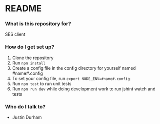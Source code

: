 # README #

### What is this repository for? ###

SES client

### How do I get set up? ###
1. Clone the repository
1. Run ```npm install```
1. Create a config file in the config directory for yourself named #name#.config
1. To set your config file, run ```export NODE_ENV=#name#.config```
1. Run ```npm test``` to run unit tests
1. Run ```npm run dev``` while doing development work to run jshint watch and tests

### Who do I talk to? ###
* Justin Durham
